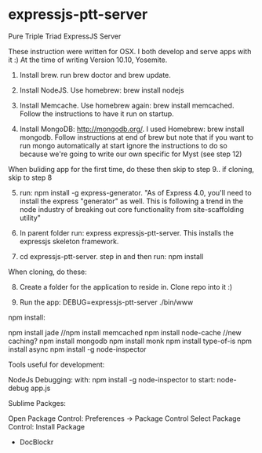# expressjs-ptt-server
Pure Triple Triad ExpressJS Server

These instruction were written for OSX. I both develop and serve apps with it :) At the time of writing Version 10.10, Yosemite.

1) Install brew. run brew doctor and brew update.

2) Install NodeJS. Use homebrew: brew install nodejs

3) Install Memcache. Use homebrew again: brew install memcached. Follow the instructions to have it run on startup.

4) Install MongoDB: http://mongodb.org/. I used Homebrew: brew install mongodb. Follow instructions at end of brew but note that if you want to run mongo automatically at start ignore the instructions to do so because we're going to write our own specific for Myst (see step 12)

When buliding app for the first time, do these then skip to step 9.. if cloning, skip to step 8

5) run: npm install -g express-generator. "As of Express 4.0, you'll need to install the express "generator" as well. This is following a trend in the node industry of breaking out core functionality from site-scaffolding utility"

6) In parent folder run: express expressjs-ptt-server. This installs the expressjs skeleton framework.

7) cd expressjs-ptt-server. step in and then run: npm install

When cloning, do these:

8) Create a folder for the application to reside in. Clone repo into it :)

9) Run the app: DEBUG=expressjs-ptt-server ./bin/www

npm install:

npm install jade
//npm install memcached
npm install node-cache //new caching?
npm install mongodb
npm install monk
npm install type-of-is
npm install async
npm install -g node-inspector

Tools useful for development:

NodeJs Debugging:
with: npm install -g node-inspector
to start: node-debug app.js

Sublime Packges: 

Open Package Control: Preferences -> Package Control
Select Package Control: Install Package

- DocBlockr


